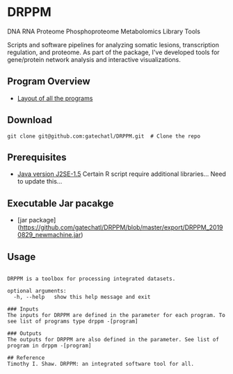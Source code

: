 # DRPPM
DNA RNA Proteome Phosphoproteome Metabolomics Library Tools

Scripts and software pipelines for analyzing somatic lesions, transcription regulation, and proteome. As part of the package, I've developed tools for gene/protein network analysis and interactive visualizations.

## Program Overview
* [Layout of all the programs](https://github.com/gatechatl/DRPPM/wiki/DRPPM-Program-Overview)

## Download
```git clone git@github.com:gatechatl/DRPPM.git  # Clone the repo```

## Prerequisites
* [Java version J2SE-1.5](https://www.oracle.com/technetwork/java/javase/)
Certain R script require additional libraries... Need to update this...

## Executable Jar pacakge
* [jar package] (https://github.com/gatechatl/DRPPM/blob/master/export/DRPPM_20190829_newmachine.jar)

## Usage
```$ drppm 

DRPPM is a toolbox for processing integrated datasets.

optional arguments:
  -h, --help   show this help message and exit

### Inputs
The inputs for DRPPM are defined in the parameter for each program. To see list of programs type drppm -[program]

### Outputs
The outputs for DRPPM are also defined in the parameter. See list of program in drppm -[program]

## Reference
Timothy I. Shaw. DRPPM: an integrated software tool for all.
